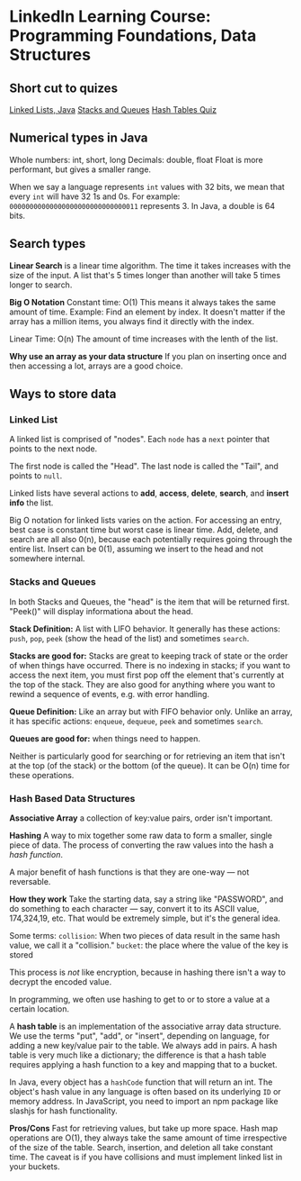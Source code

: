 # LinkedIn Learning Course: Programming Foundations, Data Structures

## Short cut to quizes
[Linked Lists, Java](https://www.linkedin.com/learning/programming-foundations-data-structures-2/quiz/urn:li:learningApiAssessment:38217226?autoplay=true&resume=false&u=85880466)
[Stacks and Queues](https://www.linkedin.com/learning/programming-foundations-data-structures-2/quiz/urn:li:learningApiAssessment:38215986?autoplay=true&resume=false&u=85880466)
[Hash Tables Quiz](https://www.linkedin.com/learning/programming-foundations-data-structures-2/quiz/urn:li:learningApiAssessment:38219100?autoSkip=true&autoplay=true&resume=false&u=85880466)

## Numerical types in Java

Whole numbers: int, short, long
Decimals: double, float
Float is more performant, but gives a smaller range.

When we say a language represents `int` values with 32 bits, we mean that every <code>int</code> will have 32 1s and 0s. For example:
<code>00000000000000000000000000000011</code> represents 3. In Java, a double is 64 bits.

## Search types

**Linear Search** is a linear time algorithm. The time it takes increases with the size of the input. A list that's 5 times longer than another will take 5 times longer to search. 

**Big O Notation**
Constant time: O(1)
This means it always takes the same amount of time. 
Example: Find an element by index. It doesn't matter if the array has a million items, you always find it directly with the index.

Linear Time: O(n)
The amount of time increases with the lenth of the list. 

**Why use an array as your data structure**
If you plan on inserting once and then accessing a lot, arrays are a good choice.  

## Ways to store data

### Linked List
A linked list is comprised of "nodes". Each `node` has a `next` pointer that points to the next node. 

The first node is called the "Head". The last node is called the "Tail", and points to `null`.

Linked lists have several actions to **add**, **access**, **delete**, **search**, and **insert info** the list.

Big O notation for linked lists varies on the action. For accessing an entry, best case is constant time but worst case is linear time.
Add, delete, and search are all also 0(n), because each potentially requires going through the entire list. 
Insert can be 0(1), assuming we insert to the head and not somewhere internal.

### Stacks and Queues

In both Stacks and Queues, the "head" is the item that will be returned first. "Peek()" will display informationa about the head.

**Stack Definition:** A list with LIFO behavior. It generally has these actions:
`push`, `pop`, `peek` (show the head of the list) and sometimes `search`.

**Stacks are good for:** Stacks are great to keeping track of state or the order of when things have occurred. There is no indexing in stacks; if you want to access the next item, you must first pop off the element that's currently at the top of the stack. They are also good for anything where you want to rewind a sequence of events, e.g. with error handling.

**Queue Definition:** Like an array but with FIFO behavior only. Unlike an array, it has specific actions:
`enqueue`, `dequeue`, `peek` and sometimes `search`. 

**Queues are good for:** when things need to happen.

Neither is particularly good for searching or for retrieving an item that isn't at the top (of the stack) or the bottom (of the queue). It can be O(n) time for these operations. 

### Hash Based Data Structures

**Associative Array** a collection of key:value pairs, order isn't important.

**Hashing** A way to mix together some raw data to form a smaller, single piece of data. The process of converting the raw values into the hash a _hash function_.

A major benefit of hash functions is that they are one-way — not reversable.

**How they work** 
Take the starting data, say a string like "PASSWORD", and do something to each character — say, convert it to its ASCII value, 174,324,19, etc. That would be extremely simple, but it's the general idea.

Some terms:
`collision`: When two pieces of data result in the same hash value, we call it a "collision."
`bucket`: the place where the value of the key is stored

This process is _not_ like encryption, because in hashing there isn't a way to decrypt the encoded value. 

In programming, we often use hashing to get to or to store a value at a certain location.

A **hash table** is an implementation of the associative array data structure. We use the terms "put", "add", or "insert", depending on language, for adding a new key/value pair to the table. We always add in pairs. A hash table is very much like a dictionary; the difference is that a hash table requires  applying a hash function to a key and mapping that to a bucket.

In Java, every object has a `hashCode` function that will return an int. The object's hash value in any language is often based on its underlying `ID` or memory address. 
In JavaScript, you need to import an npm package like slashjs for hash functionality.

**Pros/Cons** 
Fast for retrieving values, but take up more space. Hash map operations are O(1), they always take the same amount of time irrespective of the size of the table. Search, insertion, and deletion all take constant time. The caveat is if you have collisions and must implement linked list in your buckets.
